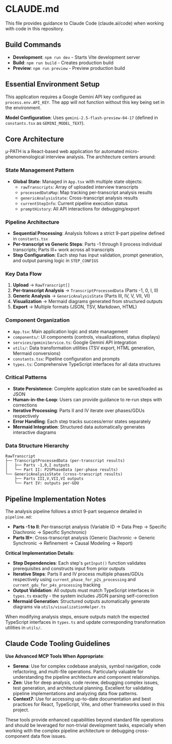 # CLAUDE.md

This file provides guidance to Claude Code (claude.ai/code) when working with code in this repository.

## Build Commands

- **Development**: `npm run dev` - Starts Vite development server
- **Build**: `npm run build` - Creates production build  
- **Preview**: `npm run preview` - Preview production build

## Essential Environment Setup

This application requires a Google Gemini API key configured as `process.env.API_KEY`. The app will not function without this key being set in the environment.

**Model Configuration**: Uses `gemini-2.5-flash-preview-04-17` (defined in `constants.tsx` as `GEMINI_MODEL_TEXT`).

## Core Architecture

µ-PATH is a React-based web application for automated micro-phenomenological interview analysis. The architecture centers around:

### State Management Pattern
- **Global State**: Managed in `App.tsx` with multiple state objects:
  - `rawTranscripts`: Array of uploaded interview transcripts
  - `processedDataMap`: Map tracking per-transcript analysis results  
  - `genericAnalysisState`: Cross-transcript analysis results
  - `currentStepInfo`: Current pipeline execution status
  - `promptHistory`: All API interactions for debugging/export

### Pipeline Architecture
- **Sequential Processing**: Analysis follows a strict 9-part pipeline defined in `constants.tsx`
- **Per-transcript vs Generic Steps**: Parts -1 through II process individual transcripts; Parts III+ work across all transcripts
- **Step Configuration**: Each step has input validation, prompt generation, and output parsing logic in `STEP_CONFIGS`

### Key Data Flow
1. **Upload** → `RawTranscript[]` 
2. **Per-transcript Analysis** → `TranscriptProcessedData` (Parts -1, 0, I, II)
3. **Generic Analysis** → `GenericAnalysisState` (Parts III, IV, V, VII, VI)
4. **Visualization** → Mermaid diagrams generated from structured outputs
5. **Export** → Multiple formats (JSON, TSV, Markdown, HTML)

### Component Organization
- `App.tsx`: Main application logic and state management
- `components/`: UI components (controls, visualizations, status displays)
- `services/geminiService.ts`: Google Gemini API integration
- `utils/`: Data transformation utilities (TSV export, HTML generation, Mermaid conversions)
- `constants.tsx`: Pipeline configuration and prompts
- `types.ts`: Comprehensive TypeScript interfaces for all data structures

### Critical Patterns
- **State Persistence**: Complete application state can be saved/loaded as JSON
- **Human-in-the-Loop**: Users can provide guidance to re-run steps with corrections
- **Iterative Processing**: Parts II and IV iterate over phases/GDUs respectively
- **Error Handling**: Each step tracks success/error states separately
- **Mermaid Integration**: Structured data automatically generates interactive diagrams

### Data Structure Hierarchy
```
RawTranscript
├── TranscriptProcessedData (per-transcript results)
│   ├── Parts -1,0,I outputs
│   └── Part II: P2SPhaseData (per-phase results)
└── GenericAnalysisState (cross-transcript results)
    ├── Parts III,V,VII,VI outputs  
    └── Part IV: outputs per-GDU
```

## Pipeline Implementation Notes

The analysis pipeline follows a strict 9-part sequence detailed in `pipeline.md`:
- **Parts -1 to II**: Per-transcript analysis (Variable ID → Data Prep → Specific Diachronic → Specific Synchronic)  
- **Parts III+**: Cross-transcript analysis (Generic Diachronic → Generic Synchronic → Refinement → Causal Modeling → Report)

**Critical Implementation Details**:
- **Step Dependencies**: Each step's `getInput()` function validates prerequisites and constructs input from prior outputs
- **Iterative Steps**: Parts II and IV process multiple phases/GDUs respectively using `current_phase_for_p2s_processing` and `current_gdu_for_p4s_processing` tracking
- **Output Validation**: All outputs must match TypeScript interfaces in `types.ts` exactly - the system includes JSON parsing self-correction
- **Mermaid Generation**: Structured outputs automatically generate diagrams via `utils/visualizationHelper.ts`

When modifying analysis steps, ensure outputs match the expected TypeScript interfaces in `types.ts` and update corresponding transformation utilities in `utils/`.

## Claude Code Tooling Guidelines

**Use Advanced MCP Tools When Appropriate**:
- **Serena**: Use for complex codebase analysis, symbol navigation, code refactoring, and multi-file operations. Particularly valuable for understanding the pipeline architecture and component relationships.
- **Zen**: Use for deep analysis, code review, debugging complex issues, test generation, and architectural planning. Excellent for validating pipeline implementations and analyzing data flow patterns.
- **Context7**: Use for accessing up-to-date documentation and best practices for React, TypeScript, Vite, and other frameworks used in this project.

These tools provide enhanced capabilities beyond standard file operations and should be leveraged for non-trivial development tasks, especially when working with the complex pipeline architecture or debugging cross-component data flow issues.